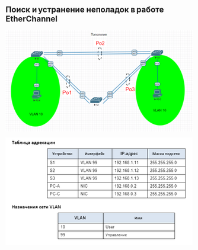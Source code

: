 
<h2>Поиск и устранение неполадок в работе EtherChannel</h2> 

![](https://github.com/rayakhin/OTUS_Neteng/blob/master/Homework/HW_3/HW_32/TOPO_32.PNG)

![](https://github.com/rayakhin/OTUS_Neteng/blob/master/Homework/HW_3/HW_32/IP_VLAN.PNG)

